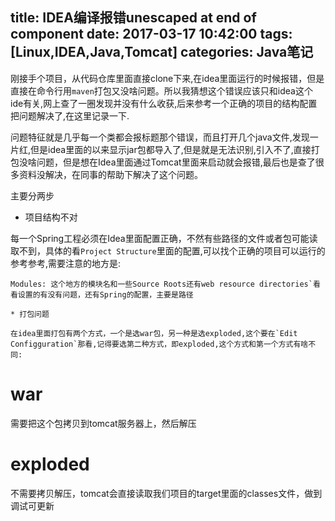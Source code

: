 title: IDEA编译报错unescaped  at end of component
date: 2017-03-17 10:42:00
tags: [Linux,IDEA,Java,Tomcat]
categories: Java笔记
---
刚接手个项目，从代码仓库里面直接clone下来,在idea里面运行的时候报错，但是直接在命令行用`maven`打包又没啥问题。所以我猜想这个错误应该只和idea这个ide有关,网上查了一圈发现并没有什么收获,后来参考一个正确的项目的结构配置把问题解决了,在这里记录一下.

问题特征就是几乎每一个类都会报标题那个错误，而且打开几个java文件,发现一片红,但是idea里面的以来显示jar包都导入了,但是就是无法识别,引入不了,直接打包没啥问题，但是想在Idea里面通过Tomcat里面来启动就会报错,最后也是查了很多资料没解决，在同事的帮助下解决了这个问题。

主要分两步

* 项目结构不对

每一个Spring工程必须在Idea里面配置正确，不然有些路径的文件或者包可能读取不到，具体的看`Project Structure`里面的配置,可以找个正确的项目可以运行的参考参考,需要注意的地方是:
```
Modules: 这个地方的模块名和一些Source Roots还有web resource directories`看看设置的有没有问题，还有Spring的配置，主要是路径

* 打包问题

在idea里面打包有两个方式，一个是选war包，另一种是选exploded,这个要在`Edit Configguration`那看,记得要选第二种方式，即exploded,这个方式和第一个方式有啥不同:
```
# war
需要把这个包拷贝到tomcat服务器上，然后解压
# exploded
不需要拷贝解压，tomcat会直接读取我们项目的target里面的classes文件，做到调试可更新


